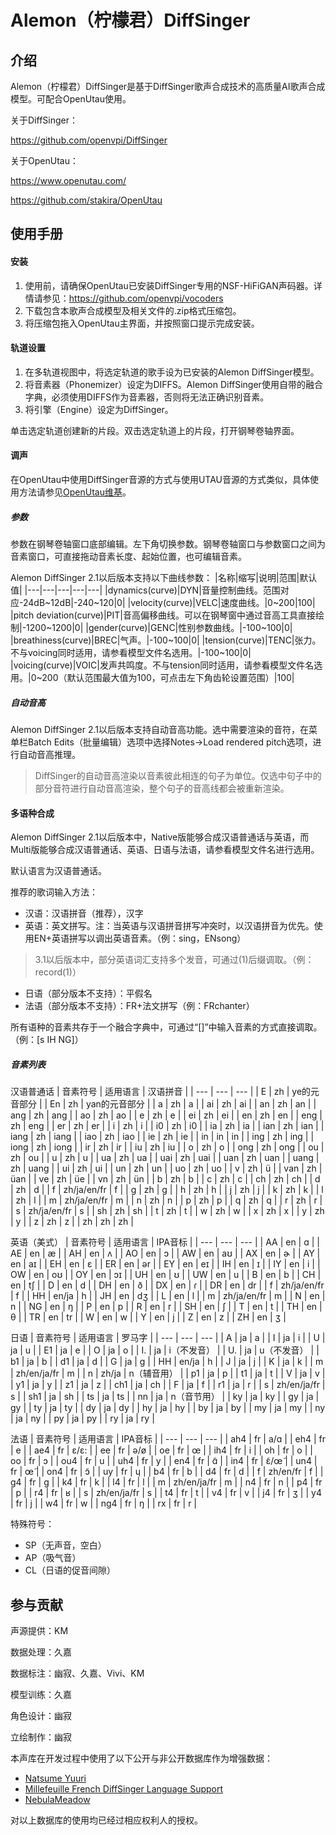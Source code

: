 # Alemon（柠檬君）DiffSinger

## 介绍
Alemon（柠檬君）DiffSinger是基于DiffSinger歌声合成技术的高质量AI歌声合成模型。可配合OpenUtau使用。

关于DiffSinger：

https://github.com/openvpi/DiffSinger

关于OpenUtau：

https://www.openutau.com/

https://github.com/stakira/OpenUtau

## 使用手册
#### 安装

1.  使用前，请确保OpenUtau已安装DiffSinger专用的NSF-HiFiGAN声码器。详情请参见：https://github.com/openvpi/vocoders
2.  下载包含本歌声合成模型及相关文件的.zip格式压缩包。
3.  将压缩包拖入OpenUtau主界面，并按照窗口提示完成安装。

#### 轨道设置

1.  在多轨道视图中，将选定轨道的歌手设为已安装的Alemon DiffSinger模型。
2.  将音素器（Phonemizer）设定为DIFFS。Alemon DiffSinger使用自带的融合字典，必须使用DIFFS作为音素器，否则将无法正确识别音素。
3.  将引擎（Engine）设定为DiffSinger。

单击选定轨道创建新的片段。双击选定轨道上的片段，打开钢琴卷轴界面。

#### 调声
在OpenUtau中使用DiffSinger音源的方式与使用UTAU音源的方式类似，具体使用方法请参见[OpenUtau维基](http://opensynth.miraheze.org/wiki/OpenUTAU)。

##### 参数
参数在钢琴卷轴窗口底部编辑。左下角切换参数。钢琴卷轴窗口与参数窗口之间为音素窗口，可直接拖动音素长度、起始位置，也可编辑音素。

Alemon DiffSinger 2.1以后版本支持以下曲线参数：
|名称|缩写|说明|范围|默认值|
|---|---|---|---|---|
|dynamics(curve)|DYN|音量控制曲线。范围对应-24dB~12dB|-240~120|0|
|velocity(curve)|VELC|速度曲线。|0~200|100|
|pitch deviation(curve)|PIT|音高偏移曲线。可以在钢琴窗中通过音高工具直接绘制|-1200~1200|0|
|gender(curve)|GENC|性别参数曲线。|-100~100|0|
|breathiness(curve)|BREC|气声。|-100~100|0|
|tension(curve)|TENC|张力。不与voicing同时适用，请参看模型文件名选用。|-100~100|0|
|voicing(curve)|VOIC|发声共鸣度。不与tension同时适用，请参看模型文件名选用。|0~200（默认范围最大值为100，可点击左下角齿轮设置范围）|100|

##### 自动音高
Alemon DiffSinger 2.1以后版本支持自动音高功能。选中需要渲染的音符，在菜单栏Batch Edits（批量编辑）选项中选择Notes->Load rendered pitch选项，进行自动音高推理。
> DiffSinger的自动音高渲染以音素彼此相连的句子为单位。仅选中句子中的部分音符进行自动音高渲染，整个句子的音高线都会被重新渲染。

#### 多语种合成
Alemon DiffSinger 2.1以后版本中，Native版能够合成汉语普通话与英语，而Multi版能够合成汉语普通话、英语、日语与法语，请参看模型文件名进行选用。

默认语言为汉语普通话。

推荐的歌词输入方法：
- 汉语：汉语拼音（推荐），汉字
- 英语：英文拼写。注：当英语与汉语拼音拼写冲突时，以汉语拼音为优先。使用EN+英语拼写以调出英语音素。（例：sing，ENsong）
> 3.1以后版本中，部分英语词汇支持多个发音，可通过(1)后缀调取。（例：record(1)）
- 日语（部分版本不支持）：平假名
- 法语（部分版本不支持）：FR+法文拼写（例：FRchanter）

所有语种的音素共存于一个融合字典中，可通过“[]”中输入音素的方式直接调取。（例：[s IH NG]）

##### 音素列表
汉语普通话
|	音素符号	|	适用语言	|	汉语拼音	|
|	---	|	---	|	---	|
|	E	|	zh	|	ye的元音部分	|
|	En	|	zh	|	yan的元音部分	|
|	a	|	zh	|	a	|
|	ai	|	zh	|	ai	|
|	an	|	zh	|	an	|
|	ang	|	zh	|	ang	|
|	ao	|	zh	|	ao	|
|	e	|	zh	|	e	|
|	ei	|	zh	|	ei	|
|	en	|	zh	|	en	|
|	eng	|	zh	|	eng	|
|	er	|	zh	|	er	|
|	i	|	zh	|	i	|
|	i0	|	zh	|	i0	|
|	ia	|	zh	|	ia	|
|	ian	|	zh	|	ian	|
|	iang	|	zh	|	iang	|
|	iao	|	zh	|	iao	|
|	ie	|	zh	|	ie	|
|	in	|	in	|	in	|
|	ing	|	zh	|	ing	|
|	iong	|	zh	|	iong	|
|	ir	|	zh	|	ir	|
|	iu	|	zh	|	iu	|
|	o	|	zh	|	o	|
|	ong	|	zh	|	ong	|
|	ou	|	zh	|	ou	|
|	u	|	zh	|	u	|
|	ua	|	zh	|	ua	|
|	uai	|	zh	|	uai	|
|	uan	|	zh	|	uan	|
|	uang	|	zh	|	uang	|
|	ui	|	zh	|	ui	|
|	un	|	zh	|	un	|
|	uo	|	zh	|	uo	|
|	v	|	zh	|	ü	|
|	van	|	zh	|	üan	|
|	ve	|	zh	|	üe	|
|	vn	|	zh	|	ün	|
|	b	|	zh	|	b	|
|	c	|	zh	|	c	|
|	ch	|	zh	|	ch	|
|	d	|	zh	|	d	|
|	f	|	zh/ja/en/fr	|	f	|
|	g	|	zh	|	g	|
|	h	|	zh	|	h	|
|	j	|	zh	|	j	|
|	k	|	zh	|	k	|
|	l	|	zh	|	l	|
|	m	|	zh/ja/en/fr	|	m	|
|	n	|	zh	|	n	|
|	p	|	zh	|	p	|
|	q	|	zh	|	q	|
|	r	|	zh	|	r	|
|	s	|	zh/ja/en/fr	|	s	|
|	sh	|	zh	|	sh	|
|	t	|	zh	|	t	|
|	w	|	zh	|	w	|
|	x	|	zh	|	x	|
|	y	|	zh	|	y	|
|	z	|	zh	|	z	|
|	zh	|	zh	|	zh	|

英语（美式）
|	音素符号	|	适用语言	|	IPA音标	|
|	---	|	---	|	---	|
|	AA	|	en	|	ɑ	|
|	AE	|	en	|	æ	|
|	AH	|	en	|	ʌ	|
|	AO	|	en	|	ɔ	|
|	AW	|	en	|	aʊ	|
|	AX	|	en	|	ɚ	|
|	AY	|	en	|	aɪ	|
|	EH	|	en	|	ɛ	|
|	ER	|	en	|	ər	|
|	EY	|	en	|	eɪ	|
|	IH	|	en	|	ɪ	|
|	IY	|	en	|	i	|
|	OW	|	en	|	oʊ	|
|	OY	|	en	|	ɔɪ	|
|	UH	|	en	|	ʊ	|
|	UW	|	en	|	u	|
|	B	|	en	|	b	|
|	CH	|	en	|	tʃ	|
|	D	|	en	|	d	|
|	DH	|	en	|	ð	|
|	DX	|	en	|	ɾ	|
|	DR	|	en	|	dr	|
|	f	|	zh/ja/en/fr	|	f	|
|	HH	|	en/ja	|	h	|
|	JH	|	en	|	dʒ	|
|	L	|	en	|	l	|
|	m	|	zh/ja/en/fr	|	m	|
|	N	|	en	|	n	|
|	NG	|	en	|	ŋ	|
|	P	|	en	|	p	|
|	R	|	en	|	r	|
|	SH	|	en	|	ʃ	|
|	T	|	en	|	t	|
|	TH	|	en	|	θ	|
|	TR	|	en	|	tr	|
|	W	|	en	|	w	|
|	Y	|	en	|	j	|
|	Z	|	en	|	z	|
|	ZH	|	en	|	ʒ	|

日语
|	音素符号	|	适用语言	|	罗马字	|
|	---	|	---	|	---	|
|	A	|	ja	|	a	|
|	I	|	ja	|	i	|
|	U	|	ja	|	u	|
|	E1	|	ja	|	e	|
|	O	|	ja	|	o	|
|	I.	|	ja	|	i（不发音）	|
|	U.	|	ja	|	u（不发音）	|
|	b1	|	ja	|	b	|
|	d1	|	ja	|	d	|
|	G	|	ja	|	g	|
|	HH	|	en/ja	|	h	|
|	J	|	ja	|	j	|
|	K	|	ja	|	k	|
|	m	|	zh/en/ja/fr	|	m	|
|	n	|	zh/ja	|	n（辅音用）	|
|	p1	|	ja	|	p	|
|	t1	|	ja	|	t	|
|	V	|	ja	|	v	|
|	y1	|	ja	|	y	|
|	z1	|	ja	|	z	|
|	ch1	|	ja	|	ch	|
|	F	|	ja	|	f	|
|	r1	|	ja	|	r	|
|	s	|	zh/en/ja/fr	|	s	|
|	sh1	|	ja	|	sh	|
|	ts	|	ja	|	ts	|
|	nn	|	ja	|	n（音节用）	|
|	ky	|	ja	|	ky	|
|	gy	|	ja	|	gy	|
|	ty	|	ja	|	ty	|
|	dy	|	ja	|	dy	|
|	hy	|	ja	|	hy	|
|	by	|	ja	|	by	|
|	my	|	ja	|	my	|
|	ny	|	ja	|	ny	|
|	py	|	ja	|	py	|
|	ry	|	ja	|	ry	|

法语
|	音素符号	|	适用语言	|	IPA音标	|
|	---	|	---	|	---	|
|	ah4	|	fr	|	a/ɑ	|
|	eh4	|	fr	|	e	|
|	ae4	|	fr	|	ɛ/ɛ:	|
|	ee	|	fr	|	ə/ø	|
|	oe	|	fr	|	œ	|
|	ih4	|	fr	|	i	|
|	oh	|	fr	|	o	|
|	oo	|	fr	|	ɔ	|
|	ou4	|	fr	|	u	|
|	uh4	|	fr	|	y	|
|	en4	|	fr	|	ɑ̃	|
|	in4	|	fr	|	ɛ̃/œ̃	|
|	un4	|	fr	|	œ̃	|
|	on4	|	fr	|	ɔ̃	|
|	uy	|	fr	|	ɥ	|
|	b4	|	fr	|	b	|
|	d4	|	fr	|	d	|
|	f	|	zh/en/fr	|	f	|
|	g4	|	fr	|	g	|
|	k4	|	fr	|	k	|
|	l4	|	fr	|	l	|
|	m	|	zh/en/ja/fr	|	m	|
|	n4	|	fr	|	n	|
|	p4	|	fr	|	p	|
|	r4	|	fr	|	ʁ	|
|	s	|	zh/en/ja/fr	|	s	|
|	t4	|	fr	|	t	|
|	v4	|	fr	|	v	|
|	j4	|	fr	|	ʒ	|
|	y4	|	fr	|	j	|
|	w4	|	fr	|	w	|
|	ng4	|	fr	|	ŋ	|
|	rx	|	fr	|	r	|

特殊符号：
- SP（无声音，空白）
- AP（吸气音）
- CL（日语的促音间隙）

## 参与贡献

声源提供：KM

数据处理：久嘉

数据标注：幽寂、久嘉、Vivi、KM

模型训练：久嘉

角色设计：幽寂

立绘制作：幽寂

本声库在开发过程中使用了以下公开与非公开数据库作为增强数据：
-  [Natsume Yuuri](https://ksdcm1ng.wixsite.com/njksofficial)
-  [Millefeuille French DiffSinger Language Support](https://github.com/imsupposedto/Millefeuille-DiffSinger-French)
-  [NebulaMeadow](https://x.com/NebulaMeadow)

对以上数据库的使用均已经过相应权利人的授权。

